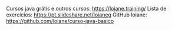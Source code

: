 Cursos java grátis e outros cursos: https://loiane.training/ Lista de exercícios: https://pt.slideshare.net/loianeg  GitHub loiane: https://github.com/loiane/curso-java-basico
